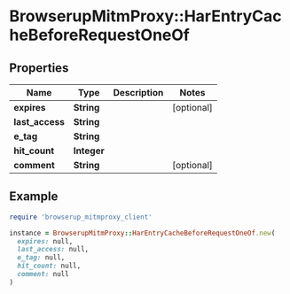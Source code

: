 # BrowserupMitmProxy::HarEntryCacheBeforeRequestOneOf

## Properties

| Name | Type | Description | Notes |
| ---- | ---- | ----------- | ----- |
| **expires** | **String** |  | [optional] |
| **last_access** | **String** |  |  |
| **e_tag** | **String** |  |  |
| **hit_count** | **Integer** |  |  |
| **comment** | **String** |  | [optional] |

## Example

```ruby
require 'browserup_mitmproxy_client'

instance = BrowserupMitmProxy::HarEntryCacheBeforeRequestOneOf.new(
  expires: null,
  last_access: null,
  e_tag: null,
  hit_count: null,
  comment: null
)
```

